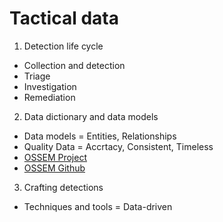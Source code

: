 # Tactical data

1. Detection life cycle

* Collection and detection
* Triage
* Investigation
* Remediation

2. Data dictionary and data models

* Data models = Entities, Relationships
* Quality Data = Accrtacy, Consistent, Timeless
* [OSSEM Project](https://ossemproject.com/intro.html)
* [OSSEM Github](https://github.com/OTRF/OSSEM)

3. Crafting detections

* Techniques and tools = Data-driven


